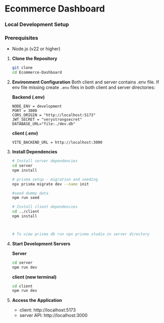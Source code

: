 # Ecommerce Dashboard

### Local Development Setup

### Prerequisites

- Node.js (v22 or higher)

1. **Clone the Repository**

   ```bash
   git clone
   cd Ecommerce-Dashboard
   ```

2. **Environment Configuration**
   Both client and server contains .env file.
   If env file missing create `.env` files in both client and server directories:

   **Backend (.env)**

   ```env
   NODE_ENV = development
   PORT = 3000
   CORS_ORIGIN = "http://localhost:5173"
   JWT_SECRET = "verystrongsecret"
   DATABASE_URL="file:./dev.db"
   ```

   **client (.env)**

   ```env
   VITE_BACKEND_URL = http://localhost:3000
   ```

3. **Install Dependencies**

   ```bash
   # Install server dependencies
   cd server
   npm install

   # prisma setup - migration and seeding
   npx prisma migrate dev --name init

   #seed dummy data
   npm run seed

   # Install client dependencies
   cd ../client
   npm install



   # To view prisma db run npx prisma studio in server directory


   ```

4. **Start Development Servers**

   **Server**

   ```bash
   cd server
   npm run dev
   ```

   **client (new terminal)**

   ```bash
   cd client
   npm run dev
   ```

5. **Access the Application**
   - client: http://localhost:5173
   - server API: http://localhost:3000
